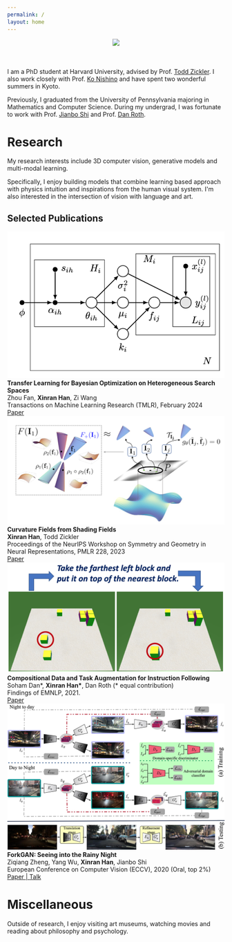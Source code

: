 ```yaml
---
permalink: /
layout: home
---
```


<div style="text-align: center;">
  <img src="./assets/imgs/personal/summer.JPG" class="center-circle">
</div>

<br/><br/>
I am a PhD student at Harvard University, advised by Prof. [Todd Zickler][todd]. I also work closely with Prof. [Ko Nishino][nishino] and have spent two wonderful summers in Kyoto.

Previously, I graduated from the University of Pennsylvania majoring in Mathematics and Computer Science. During my undergrad, I was fortunate to work with Prof. [Jianbo Shi][jianbo] and Prof. [Dan Roth][danroth].

# Research

My research interests include 3D computer vision, generative models and multi-modal learning.

Specifically, I enjoy building models that combine learning based approach with physics intuition and inspirations from the human visual system. I'm also interested in the intersection of vision with language and art.

## Selected Publications

<div class="publication-entry">
  <img src="./assets/imgs/papers/mphd.png" alt="Paper 1 Thumbnail">
  <div>
    <strong>Transfer Learning for Bayesian Optimization on Heterogeneous Search Spaces</strong><br>
    Zhou Fan, <b>Xinran Han</b>, Zi Wang<br>
    Transactions on Machine Learning Research (TMLR), February 2024<br>
    <a href="https://arxiv.org/abs/2309.16597">Paper</a>
  </div>
</div>

<div class="publication-entry">
  <img src="./assets/imgs/papers/curvaturefields.png" alt="Paper 1 Thumbnail">
  <div>
    <strong>Curvature Fields from Shading Fields</strong><br>
    <b>Xinran Han</b>, Todd Zickler<br>
    Proceedings of the NeurIPS Workshop on Symmetry and Geometry in Neural Representations, PMLR 228, 2023<br>
    <a href="https://openreview.net/pdf?id=4OSJeCAMi6">Paper</a>
  </div>
</div>

<div class="publication-entry">
  <img src="./assets/imgs/papers/bw_blank.png" alt="Paper 1 Thumbnail">
  <div>
    <strong>Compositional Data and Task Augmentation for Instruction Following</strong><br>
    Soham Dan*, <b>Xinran Han*</b>, Dan Roth (* equal contribution)<br> 
    Findings of EMNLP, 2021.<br>
    <a href="https://aclanthology.org/2021.findings-emnlp.178/">Paper</a>
  </div>
</div>

<div class="publication-entry">
  <img src="./assets/imgs/papers/framework.jpg" alt="Paper 1 Thumbnail">
  <div>
    <strong>ForkGAN: Seeing into the Rainy Night</strong><br>
    Ziqiang Zheng, Yang Wu, <b>Xinran Han</b>, Jianbo Shi<br>
    European Conference on Computer Vision (ECCV), 2020 (Oral, top 2%)<br>
    <a href="https://www.ecva.net/papers/eccv_2020/papers_ECCV/papers/123480154.pdf">Paper | </a><a href="https://www.youtube.com/watch?v=O2nxRsSwkzs">Talk</a>
  </div>
</div>


# Miscellaneous
Outside of research, I enjoy visiting art museums, watching movies and reading about philosophy and psychology.


[todd]:http://www.eecs.harvard.edu/~zickler/Main/HomePage
[nishino]:https://vision.ist.i.kyoto-u.ac.jp
[jianbo]:https://www.cis.upenn.edu/~jshi/
[danroth]:https://cogcomp.seas.upenn.edu